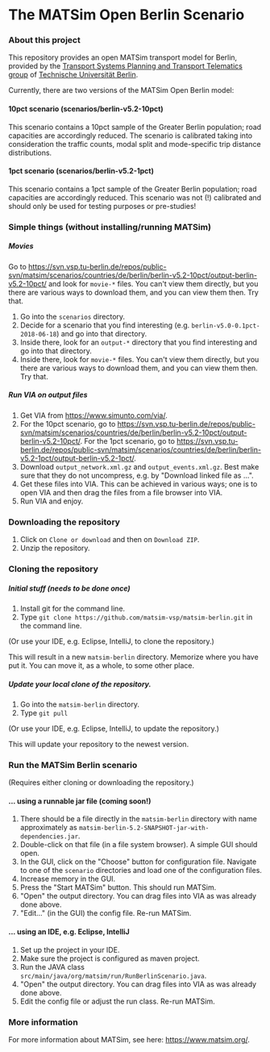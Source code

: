 # The MATSim Open Berlin Scenario

### About this project

This repository provides an open MATSim transport model for Berlin, provided by the [Transport Systems Planning and Transport Telematics group](https://www.vsp.tu-berlin.de) of [Technische Universität Berlin](http://www.tu-berlin.de).

Currently, there are two versions of the MATSim Open Berlin model:

#### 10pct scenario (scenarios/berlin-v5.2-10pct)

This scenario contains a 10pct sample of the Greater Berlin population; road capacities are accordingly reduced. The scenario is calibrated taking into consideration the traffic counts, modal split and mode-specific trip distance distributions.

#### 1pct scenario (scenarios/berlin-v5.2-1pct)

This scenario contains a 1pct sample of the Greater Berlin population; road capacities are accordingly reduced. This scenario was not (!) calibrated and should only be used for testing purposes or pre-studies!

### Simple things (without installing/running MATSim)

##### Movies

Go to https://svn.vsp.tu-berlin.de/repos/public-svn/matsim/scenarios/countries/de/berlin/berlin-v5.2-10pct/output-berlin-v5.2-10pct/ and look for `movie-*` files.  You can't view them directly, but you there are various ways to download them, and you can view them then.  Try that.

1. Go into the `scenarios` directory.  
1. Decide for a scenario that you find interesting (e.g. `berlin-v5.0-0.1pct-2018-06-18`) and go into that directory.
1. Inside there, look for an `output-*` directory that you find interesting and go into that directory.
1. Inside there, look for `movie-*` files.  You can't view them directly, but you there are various ways to download them, and you can view them then.  Try that.

##### Run VIA on output files

1. Get VIA from https://www.simunto.com/via/.
1. For the 10pct scenario, go to https://svn.vsp.tu-berlin.de/repos/public-svn/matsim/scenarios/countries/de/berlin/berlin-v5.2-10pct/output-berlin-v5.2-10pct/. For the 1pct scenario, go to https://svn.vsp.tu-berlin.de/repos/public-svn/matsim/scenarios/countries/de/berlin/berlin-v5.2-1pct/output-berlin-v5.2-1pct/.
1. Download `output_network.xml.gz` and `output_events.xml.gz`.  Best make sure that they do not uncompress, e.g. by "Download linked file as ...".
1. Get these files into VIA.  This can be achieved in various ways; one is to open VIA and then drag the files from a file browser into VIA.
1. Run VIA and enjoy.

### Downloading the repository

1. Click on `Clone or download` and then on `Download ZIP`.
1. Unzip the repository.

### Cloning the repository

##### Initial stuff (needs to be done once)

1. Install git for the command line.
1. Type `git clone https://github.com/matsim-vsp/matsim-berlin.git` in the command line.

(Or use your IDE, e.g. Eclipse, IntelliJ, to clone the repository.)

This will result in a new `matsim-berlin` directory.  Memorize where you have put it.  You can move it, as a whole, to some other place.

##### Update your local clone of the repository.

1. Go into the `matsim-berlin` directory.
1. Type `git pull`

(Or use your IDE, e.g. Eclipse, IntelliJ, to update the repository.)

This will update your repository to the newest version.

### Run the MATSim Berlin scenario
(Requires either cloning or downloading the repository.)

#### ... using a runnable jar file (coming soon!)
1. There should be a file directly in the `matsim-berlin` directory with name approximately as `matsim-berlin-5.2-SNAPSHOT-jar-with-dependencies.jar`.
1. Double-click on that file (in a file system browser).  A simple GUI should open.
1. In the GUI, click on the "Choose" button for configuration file.  Navigate to one of the `scenario` directories and load one of the configuration files.
1. Increase memory in the GUI.
1. Press the "Start MATSim" button.  This should run MATSim.
1. "Open" the output directory.  You can drag files into VIA as was already done above.
1. "Edit..." (in the GUI) the config file.  Re-run MATSim.

#### ... using an IDE, e.g. Eclipse, IntelliJ
1. Set up the project in your IDE.
1. Make sure the project is configured as maven project.
1. Run the JAVA class `src/main/java/org/matsim/run/RunBerlinScenario.java`.
1. "Open" the output directory.  You can drag files into VIA as was already done above.
1. Edit the config file or adjust the run class. Re-run MATSim.

### More information

For more information about MATSim, see here: https://www.matsim.org/.
